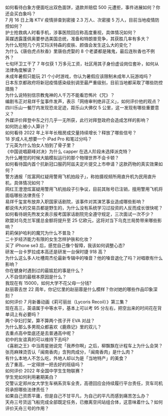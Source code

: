 如何看待白象方便面吃出双色面饼，退款并赔偿 500 元遭拒，事件进展如何？你还会买白象吗？  
7 月 16 日上海 KTV 疫情排查到密接 2.3 万人、次密接 5 万人，目前当地疫情防控如何？  
护士抢救病人时看手机，涉事医院回应称高度重视，具体情况如何？  
英媒透露蓬佩奥要参选美国总统，准备和特朗普竞争，其获胜几率有多大？  
为什么短短几个月艾玛沃特森的皮肤、颜值会发生这么大的变化？  
为什么《唐伯虎点秋香》里唐伯虎娶的 8 个老婆都是赌鬼，最后连秋香也不例外？  
七旬环卫工干了 7 年仅获 1 万多元工资，社区用其子身份虚设岗位套补，如何从法律角度解读？  
未成年暑假只能玩 21 个小时游戏，你认为暑假应该限制未成年人玩游戏吗？  
日本东京都政府将新冠疫情感染级别调至最严重级别，目前当地都采取了哪些防控措施？  
为什么说特别信宗教鬼神的人千万不能看恐怖片《咒》？  
编剧韦正对易烊千玺事件发声，表示「网络审判绝非正义」，如何评价他的观点？  
四川乐山一餐厅内发现恐龙足迹，距乐山大佛仅 5 公里，这一发现有哪些重要意义？  
外媒评价拜登中东之行几乎一无所获，此行对拜登政府会造成怎样的影响？  
如何防止被小人算计？  
如何看待 2022 年上半年长租房成交量持续增长？释放了哪些信号？  
18 岁成人礼想要一个 iPad Pro 和笔过分吗？  
丁元英为什么怕女人怕到了骨子里？  
《中国说唱巅峰对决》为什么 capper 在选人阶段未选择派克特？  
为什么睡觉的时候大脑模拟运行的那个物理世界不会卡顿？  
如何看待国内首个抗新冠口服药阿兹夫定片提交上市申请？这款药物的真实效果如何？  
警方通报「炫富网红疑用警用飞机拍段子」，称拍摄视频所用直升机为民用直升机，具体情况如何？  
网红王澄澄炫富疑用警用飞机拍段子引争议，目前其账号已注销，擅用警用飞机将面临哪些法律责任？  
易烊千玺宣布放弃入职国家话剧院，该事件对其演艺事业造成哪些影响？  
都说伟大的交易员都是野生的，为什么没有系统学习过投资的人反而成长很快呢？  
如何看待胡先煦发文表示报考国家话剧院完全遵守规定，三次面试一次不少？  
欧盟对乌克兰军援总金额将提升至 25 亿欧元，这将对当下乌克兰局势带来哪些影响？  
莉莉保护哈利的魔咒为什么不普及？  
二十岁经济能力有限的女生怎样护肤和化妆？  
买了 iPhone se3 后，感觉自己像个智障，我该如何调整心态?  
研发一台卡罗拉成本高还是研发一台保时捷 918 高？  
为什么这么多人吐槽周杰伦最新专辑中的嗓音？他的嗓音退化了吗？对唱歌有什么影响？  
你在健身时遇到过的最尴尬的事是什么？  
人不自信的最根本原因是什么？  
我现在有 15000，如何大学不花父母一分钱?  
赵丽蓉去世 22 周年，你记忆里的赵丽蓉是什么模样？你对她的哪些作品印象深刻？  
如何评价 7 月新番动画《莉可丽丝（Lycoris Recoil）》第三集？  
现在高三，英语属于中等水平，基本上可以考 95 分左右，把空出来的时间花在背单词上有必要吗？  
两个孕妇打架，算不算两个孩子开 EVA 对战？  
为什么那么多男观众都喜欢《鹿鼎记》里的双儿？  
去重点高中垫底还是去普通高中呢？  
初中的友谊真的可以维持下去吗?  
《喜剧之王》中当周星驰说完「我养你啊」之后，柳飘飘在计程车上为什么会哭？  
张亮麻辣烫否认「闽南香肉」含狗肉成分，「闽南香肉」是什么肉？  
有什么本地人不怎么吃，外地人却以为是「当地特产」的美食？  
去了重高，一定得拼一把去好的班级吗？  
如何评价 2022 年全国中学生生物联赛？  
学生党如何利用暑期美白？  
交警认定郑州女大学生车祸系货车全责，高德回应会持续履行平台责任，货车司机将承担哪些法律责任？  
如果自己资质平庸，但是自己不甘平凡，为自己的平凡而感到痛苦怎么办？  
天舟三号货运飞船完成全部既定任务，已撤离空间站组合体，这意味着什么？如何评价天舟三号的作用？  
